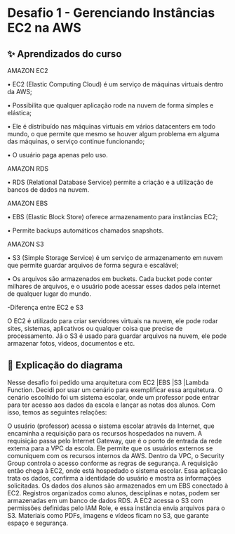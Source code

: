 # Desafio 1 - Gerenciando Instâncias EC2 na AWS 

## ✨️ Aprendizados do curso

AMAZON EC2

• EC2 (Elastic Computing Cloud) é um serviço de máquinas virtuais dentro da AWS;

• Possibilita que qualquer aplicação rode na nuvem de forma simples e elástica;

• Ele é distribuído nas máquinas virtuais em vários datacenters em todo mundo, o que permite que mesmo se houver algum problema em alguma das máquinas, o serviço continue funcionando;

• O usuário paga apenas pelo uso.

AMAZON RDS

• RDS (Relational Database Service) permite a criação e a utilização de bancos de dados na nuvem.

AMAZON EBS

• EBS (Elastic Block Store) oferece armazenamento para instâncias EC2;

• Permite backups automáticos chamados snapshots.

AMAZON S3

• S3 (Simple Storage Service) é um serviço de armazenamento em nuvem que permite guardar arquivos de forma segura e escalável;

• Os arquivos são armazenados em buckets. Cada bucket pode conter milhares de arquivos, e o usuário pode acessar esses dados pela internet de qualquer lugar do mundo. 

-Diferença entre EC2 e S3

O EC2 é utilizado para criar servidores virtuais na nuvem, ele pode rodar sites, sistemas, aplicativos ou qualquer coisa que precise de processamento.
Já o S3 é usado para guardar arquivos na nuvem, ele pode armazenar fotos, vídeos, documentos e etc.


## 📍 Explicação do diagrama

Nesse desafio foi pedido uma arquitetura com EC2 |EBS |S3 |Lambda Function. Decidi por usar um cenário para exemplificar essa arquitetura. O cenário  escolhido foi um sistema escolar, 
onde um professor pode entrar para ter acesso aos dados da escola e lançar as notas dos alunos. Com isso, temos as seguintes relações:

O usuário (professor) acessa o sistema escolar através da Internet, que encaminha a requisição para os recursos hospedados na nuvem. A requisição passa pelo Internet Gateway, que é o ponto de entrada da rede externa para a VPC da escola. Ele permite que os usuários externos se comuniquem com os recursos internos da AWS. 
Dentro da VPC, o Security Group controla o acesso conforme as regras de segurança. A requisição então chega à EC2, onde está hospedado o sistema escolar. Essa aplicação trata os dados, confirma a identidade do usuário e mostra as informações solicitadas.
Os dados dos alunos são armazenados em um EBS conectado à EC2. Registros organizados como alunos, desciplinas e notas, podem ser armazenadas em um banco de dados RDS.
A EC2 acessa o S3 com permissões definidas pelo IAM Role, e essa instância envia arquivos para o S3. Materiais como PDFs, imagens e vídeos ficam no S3, que garante espaço e segurança.
